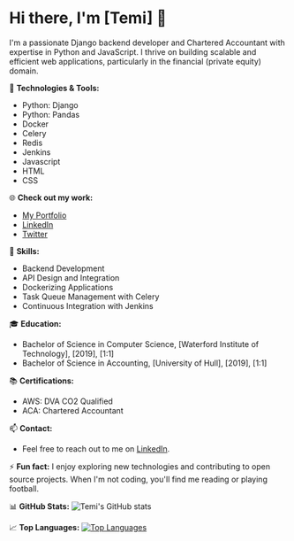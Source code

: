 # Hi there, I'm [Temi] 👋

I'm a passionate Django backend developer and Chartered Accountant with expertise in Python and JavaScript. I thrive on building scalable and efficient web applications, particularly in the financial (private equity) domain.


🚀 **Technologies & Tools:**
- Python: Django
- Python: Pandas
- Docker
- Celery
- Redis
- Jenkins
- Javascript
- HTML
- CSS

🌐 **Check out my work:**
- [My Portfolio](https://your-portfolio-link.com)
- [LinkedIn](https://www.linkedin.com/in/your-linkedin-profile)
- [Twitter](https://twitter.com/your-twitter-handle)

🔧 **Skills:**
- Backend Development
- API Design and Integration
- Dockerizing Applications
- Task Queue Management with Celery
- Continuous Integration with Jenkins

🎓 **Education:**
- Bachelor of Science in Computer Science, [Waterford Institute of Technology], [2019], [1:1]
- Bachelor of Science in Accounting, [University of Hull], [2019], [1:1]

📚 **Certifications:**
- AWS: DVA CO2 Qualified
- ACA: Chartered Accountant 

📫 **Contact:**
- Feel free to reach out to me on [LinkedIn](https://www.linkedin.com/in/temi9568).

⚡ **Fun fact:**
I enjoy exploring new technologies and contributing to open source projects. When I'm not coding, you'll find me reading or playing football.

📊 **GitHub Stats:**
![Temi's GitHub stats](https://github-readme-stats-ma81eh28y-temi9568s-projects.vercel.app/api?username=temi9568&show_icons=true&theme=radical)

📈 **Top Languages:**
[![Top Languages](https://temi-vercel-i6cavqxos-temi9568s-projects.vercel.app/api/top-langs/?username=Temi9568&layout=compact&theme=radical)](https://github.com/Temi9568)

